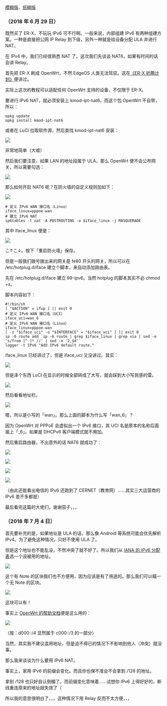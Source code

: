 [模糊版](https://www.mohu.club/article/140)、[纸糊版](https://zhuanlan.zhihu.com/p/38680594)

### （2018 年 6 月 29 日）
既然买了 ER-X，不玩玩 IPv6 可不行啊。一般来说，内部组建 IPv6 有两种组建方案。一种是直接把公网 IP Relay 到下级，另外一种就是给设备分配 ULA 并进行 NAT。

在 IPv4 中，我们已经很熟悉 NAT 了。这次我们先谈谈 NAT6，如果有时间的话会讲 Relay。

首先把 ER-X 刷成 OpenWrt，不然 EdgeOS 人类无法驾驭。这在[《ER-X 折腾计划》](https://github.com/mrhso/IshisashiWebsite/blob/master/%E6%97%A5%E5%B8%B8/ER-X%20%E6%8A%98%E8%85%BE%E8%AE%A1%E5%88%92.md)便讲过。

实际上这次的教程可以适配任何 OpenWrt 支持的设备，不仅限于 ER-X。

要进行 IPv6 NAT，就必须安装上 kmod-ipt-nat6，而这个包 OpenWrt 不自带，所以：

```
opkg update
opkg install kmod-ipt-nat6
```

或者在 LuCI 拉取软件源，然后查找 kmod-ipt-nat6 安装：

![](https://img.vim-cn.com/13/f92a22124d0ecbb556c2dab4b4861ad90b3afc.png)

非常地简单（大嘘）

然后我们要注意，如果 LAN 的地址段属于 ULA，那么 OpenWrt 便不会公布网关，所以需要勾选：

![](https://img.vim-cn.com/f0/0fec0dfb0bb1d6c7aa2eca3e8a23ae5622fcb8.png)

那么如何开启 NAT6 呢？在防火墙的自定义规则加如下：

![](https://img.vim-cn.com/f7/3ed466cbc46e91dd4b46d0bbe6783dc970ef71.png)

```
# 定义 IPv6 WAN 接口名（Linux）
iface_linux=pppoe-wan
# 建立 IPv6 NAT
ip6tables -t nat -A POSTROUTING -o $iface_linux -j MASQUERADE
```

其中 iface_linux 便是：

![](https://img.vim-cn.com/85/24a418f6bb9b221e43e6686fda5b643ac2d025.png)

こ↑こ↓。按下「重启防火墙」保存。

但是一般我们拨号拨出来的网关是 fe80 开头的网关，所以可以在 /etc/hotplug.d/iface 建立个脚本，来自动添加路由表。

先在 /etc/hotplug.d/iface 建立 99-ipv6。当然 hotplug 的脚本其实不必 chmod +x。

脚本内容如下：

```
#!/bin/sh
[ "$ACTION" = ifup ] || exit 0
# 定义 IPv6 WAN 接口名（UCI）
iface_uci=wan_6
# 定义 IPv6 WAN 接口名（Linux）
iface_linux=pppoe-wan
[ -z "$iface_uci" -o "$INTERFACE" = "$iface_uci" ] || exit 0
ip -6 route add `ip -6 route | grep $iface_linux | grep via | sed -e 's/from [^ ]* //' | sed -e '2,$d'`
logger -t IPv6 "Add IPv6 default route."
```

iface_linux 已经讲过了，但是 iface_uci 又没讲过。其实：

![](https://img.vim-cn.com/a1/f96c89a7e60b660c95987cda206caac87f66ba.png)

但是泽个东西 LuCI 在显示的时候全部转成了大写，就会踩到大小写民感的雷。

![](https://img.vim-cn.com/ec/7ef60fc2179e937976eebcfeb3ba569e2a01b4.png)

然后看看地址栏。

![](https://img.vim-cn.com/d8/5cba7e1299b09271f2bb171eaad071969f1d10.png)

嗯，所以是小写的「wan」。那么上面的脚本为什么写「wan_6」？

因为 OpenWrt 对 PPPoE 会虚拟出一个 IPv6 接口，其 UCI 名是原本的名称后面接上「_6」。如果是 DHCPv6 客户端模式就不用加。

然后重启路由器，不出意外的话 NAT6 就成功了：

![](https://img.vim-cn.com/46/83e0f269320f8fb259f92ae81bec872248914d.png)

![](https://img.vim-cn.com/60/12fd6b60bf09691d243a15cefdf15b80460629.png)

![](https://img.vim-cn.com/73/9ea7a59d6507e12a432e5047d6561dfdc0cc10.png)

![](https://img.vim-cn.com/23/060853ac45cff4101aa3c532a42afbf3086fe2.png)

（由此还能看出电信的 IPv6 还跑到了 CERNET（教育网）……其实三大运营商的 IPv6 差不多都是）

最后看完这篇的大佬们，谢谢茄子，，，

### （2018 年 7 月 4 日）
首先要补充的是，如果地址是 ULA 的话，那么像 Android 等系统可能会优先解析 IPv4。为了避免这种情况，只好不使用 ULA 了。

但是这个地址也不能乱设，不然冲突了就不好了。所以我们从 [IANA 的 IPv6 分配表](https://www.iana.org/assignments/ipv6-address-space/ipv6-address-space.xhtml)选一个没被用的地址。

![](https://img.vim-cn.com/20/817d04362c06bdcff4f90d0f8c5f34f50b5e5a.png)

这个有 Note 的区块我们也不方便用，因为应该是有了用途的。那么我们可以瞄一个无 Note 的区块。

![](https://img.vim-cn.com/2b/eaa729f6ec3cd8dabd9b5909f6f49809ca025d.png)

这块可以有！

事实上 [OpenWrt 的帮助文档](https://openwrt.org/docs/guide-user/network/ipv6/ipv6.nat6)便是这么用的：

![](https://img.vim-cn.com/ec/6d4288411f93213b2f18914bc6fce14c8fb13b.png)

（按：d000::/4 显然属于 c000::/3 的一部分）

当然，其实我不建议滥用地址，但是迫不得已的情况下不影响到他人（冲突）就没事。

那么我来谈谈为什么要用 IPv6 NAT。

事实上，家用 IPv6 的前缀会变化。而且你也保不准会不会拿到 /128 的地址。

拿到 /128 也只好自认倒楣了。而前缀变化意味着……试想你 IPv6 上得好好的，断线重连原来的地址就失效了（

所以我的意思很明白了，，，这种情况下用 Relay 反而不太方便，，，
